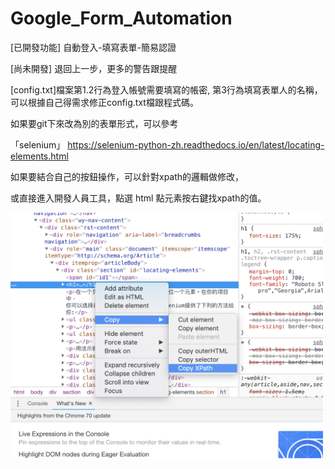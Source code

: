# Google_Form_Automation

[已開發功能] 自動登入-填寫表單-簡易認證

[尚未開發]   退回上一步，更多的警告跟提醒

[config.txt]檔案第1.2行為登入帳號需要填寫的帳密, 第3行為填寫表單人的名稱，可以根據自己得需求修正config.txt檔跟程式碼。



如果要git下來改為別的表單形式，可以參考

「selenium」
https://selenium-python-zh.readthedocs.io/en/latest/locating-elements.html

如果要結合自己的按鈕操作，可以針對xpath的邏輯做修改，

或直接進入開發人員工具，點選 html 點元素按右鍵找xpath的值。

<img width='500px' src="https://github.com/leeivan1007/Google_Form_Automation/blob/master/demo.png"/>

